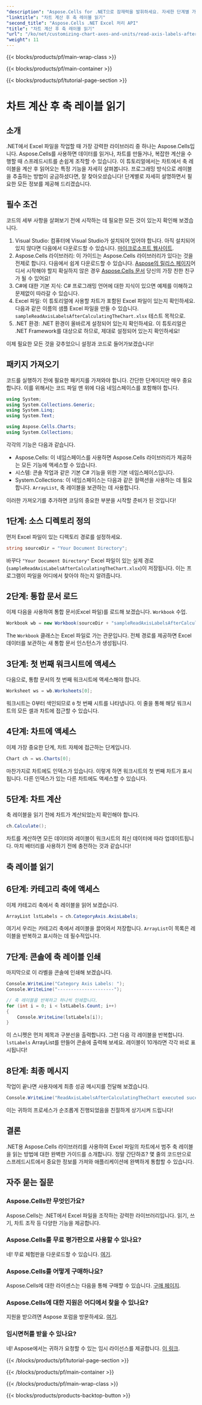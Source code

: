 ```yaml
---
"description": "Aspose.Cells for .NET으로 잠재력을 발휘하세요. 자세한 단계별 가이드를 통해 차트 축 레이블을 쉽게 읽는 방법을 알아보세요."
"linktitle": "차트 계산 후 축 레이블 읽기"
"second_title": "Aspose.Cells .NET Excel 처리 API"
"title": "차트 계산 후 축 레이블 읽기"
"url": "/ko/net/customizing-chart-axes-and-units/read-axis-labels-after-calculating-chart/"
"weight": 11
---
```


{{< blocks/products/pf/main-wrap-class >}}

{{< blocks/products/pf/main-container >}}

{{< blocks/products/pf/tutorial-page-section >}}

# 차트 계산 후 축 레이블 읽기

## 소개

.NET에서 Excel 파일을 작업할 때 가장 강력한 라이브러리 중 하나는 Aspose.Cells입니다. Aspose.Cells를 사용하면 데이터를 읽거나, 차트를 만들거나, 복잡한 계산을 수행할 때 스프레드시트를 손쉽게 조작할 수 있습니다. 이 튜토리얼에서는 차트에서 축 레이블을 계산 후 읽어오는 특정 기능을 자세히 살펴봅니다. 프로그래밍 방식으로 레이블을 추출하는 방법이 궁금하셨다면, 잘 찾아오셨습니다! 단계별로 자세히 설명하면서 필요한 모든 정보를 제공해 드리겠습니다.

## 필수 조건

코드의 세부 사항을 살펴보기 전에 시작하는 데 필요한 모든 것이 있는지 확인해 보겠습니다.

1. Visual Studio: 컴퓨터에 Visual Studio가 설치되어 있어야 합니다. 아직 설치되어 있지 않다면 다음에서 다운로드할 수 있습니다. [마이크로소프트 웹사이트](https://visualstudio.microsoft.com/).
2. Aspose.Cells 라이브러리: 이 가이드는 Aspose.Cells 라이브러리가 있다는 것을 전제로 합니다. 다음에서 쉽게 다운로드할 수 있습니다. [Aspose의 릴리스 페이지](https://releases.aspose.com/cells/net/)어디서 시작해야 할지 확실하지 않은 경우 [Aspose.Cells 문서](https://reference.aspose.com/cells/net/) 당신의 가장 친한 친구가 될 수 있어요!
3. C#에 대한 기본 지식: C# 프로그래밍 언어에 대한 지식이 있으면 예제를 이해하고 문제없이 따라갈 수 있습니다.
4. Excel 파일: 이 튜토리얼에 사용할 차트가 포함된 Excel 파일이 있는지 확인하세요. 다음과 같은 이름의 샘플 Excel 파일을 만들 수 있습니다. `sampleReadAxisLabelsAfterCalculatingTheChart.xlsx` 테스트 목적으로.
5. .NET 환경: .NET 환경이 올바르게 설정되어 있는지 확인하세요. 이 튜토리얼은 .NET Framework를 대상으로 하므로, 제대로 설정되어 있는지 확인하세요!

이제 필요한 모든 것을 갖추었으니 설정과 코드로 들어가보겠습니다!

## 패키지 가져오기

코드를 실행하기 전에 필요한 패키지를 가져와야 합니다. 간단한 단계이지만 매우 중요합니다. 이를 위해서는 코드 파일 맨 위에 다음 네임스페이스를 포함해야 합니다.

```csharp
using System;
using System.Collections.Generic;
using System.Linq;
using System.Text;

using Aspose.Cells.Charts;
using System.Collections;
```

각각의 기능은 다음과 같습니다.
- Aspose.Cells: 이 네임스페이스를 사용하면 Aspose.Cells 라이브러리가 제공하는 모든 기능에 액세스할 수 있습니다.
- 시스템: 콘솔 작업과 같은 기본 C# 기능을 위한 기본 네임스페이스입니다.
- System.Collections: 이 네임스페이스는 다음과 같은 컬렉션을 사용하는 데 필요합니다. `ArrayList`, 축 레이블을 보관하는 데 사용합니다.

이러한 가져오기를 추가하면 코딩의 중요한 부분을 시작할 준비가 된 것입니다!

## 1단계: 소스 디렉토리 정의

먼저 Excel 파일이 있는 디렉토리 경로를 설정하세요. 

```csharp
string sourceDir = "Your Document Directory";
```
바꾸다 `"Your Document Directory"` Excel 파일이 있는 실제 경로(`sampleReadAxisLabelsAfterCalculatingTheChart.xlsx`)이 저장됩니다. 이는 프로그램이 파일을 어디에서 찾아야 하는지 알려줍니다.

## 2단계: 통합 문서 로드

이제 다음을 사용하여 통합 문서(Excel 파일)를 로드해 보겠습니다. `Workbook` 수업.

```csharp
Workbook wb = new Workbook(sourceDir + "sampleReadAxisLabelsAfterCalculating그만큼Chart.xlsx");
```
The `Workbook` 클래스는 Excel 파일로 가는 관문입니다. 전체 경로를 제공하면 Excel 데이터를 보관하는 새 통합 문서 인스턴스가 생성됩니다.

## 3단계: 첫 번째 워크시트에 액세스

다음으로, 통합 문서의 첫 번째 워크시트에 액세스해야 합니다.

```csharp
Worksheet ws = wb.Worksheets[0];
```
워크시트는 0부터 색인되므로 `0` 첫 번째 시트를 나타냅니다. 이 줄을 통해 해당 워크시트의 모든 셀과 차트에 접근할 수 있습니다.

## 4단계: 차트에 액세스

이제 가장 중요한 단계, 차트 자체에 접근하는 단계입니다.

```csharp
Chart ch = ws.Charts[0];
```
마찬가지로 차트에도 인덱스가 있습니다. 이렇게 하면 워크시트의 첫 번째 차트가 표시됩니다. 다른 인덱스가 있는 다른 차트에도 액세스할 수 있습니다.

## 5단계: 차트 계산

축 레이블을 읽기 전에 차트가 계산되었는지 확인해야 합니다.

```csharp
ch.Calculate();
```
차트를 계산하면 모든 데이터와 레이블이 워크시트의 최신 데이터에 따라 업데이트됩니다. 마치 배터리를 사용하기 전에 충전하는 것과 같습니다!

## 축 레이블 읽기

## 6단계: 카테고리 축에 액세스

이제 카테고리 축에서 축 레이블을 읽어 보겠습니다.

```csharp
ArrayList lstLabels = ch.CategoryAxis.AxisLabels;
```
여기서 우리는 카테고리 축에서 레이블을 끌어와서 저장합니다. `ArrayList`이 목록은 레이블을 반복하고 표시하는 데 필수적입니다.

## 7단계: 콘솔에 축 레이블 인쇄

마지막으로 이 라벨을 콘솔에 인쇄해 보겠습니다.

```csharp
Console.WriteLine("Category Axis Labels: ");
Console.WriteLine("---------------------");

// 축 레이블을 반복하고 하나씩 인쇄합니다.
for (int i = 0; i < lstLabels.Count; i++)
{
    Console.WriteLine(lstLabels[i]);
}
```
이 스니펫은 먼저 제목과 구분선을 출력합니다. 그런 다음 각 레이블을 반복합니다. `lstLabels` ArrayList를 만들어 콘솔에 출력해 보세요. 레이블이 10개라면 각각 바로 표시됩니다!

## 8단계: 최종 메시지

작업이 끝나면 사용자에게 최종 성공 메시지를 전달해 보겠습니다.

```csharp
Console.WriteLine("ReadAxisLabelsAfterCalculatingTheChart executed successfully.");
```
이는 귀하의 프로세스가 순조롭게 진행되었음을 친절하게 상기시켜 드립니다!

## 결론

.NET용 Aspose.Cells 라이브러리를 사용하여 Excel 파일의 차트에서 범주 축 레이블을 읽는 방법에 대한 완벽한 가이드를 소개합니다. 정말 간단하죠? 몇 줄의 코드만으로 스프레드시트에서 중요한 정보를 가져와 애플리케이션에 완벽하게 통합할 수 있습니다.

## 자주 묻는 질문

### Aspose.Cells란 무엇인가요?
Aspose.Cells는 .NET에서 Excel 파일을 조작하는 강력한 라이브러리입니다. 읽기, 쓰기, 차트 조작 등 다양한 기능을 제공합니다.

### Aspose.Cells를 무료 평가판으로 사용할 수 있나요?
네! 무료 체험판을 다운로드할 수 있습니다. [여기](https://releases.aspose.com/).

### Aspose.Cells를 어떻게 구매하나요?
Aspose.Cells에 대한 라이센스는 다음을 통해 구매할 수 있습니다. [구매 페이지](https://purchase.aspose.com/buy).

### Aspose.Cells에 대한 지원은 어디에서 찾을 수 있나요?
지원을 받으려면 Aspose 포럼을 방문하세요. [여기](https://forum.aspose.com/c/cells/9).

### 임시면허를 받을 수 있나요?
네! Aspose에서는 귀하가 요청할 수 있는 임시 라이선스를 제공합니다. [이 링크](https://purchase.aspose.com/temporary-license/).

{{< /blocks/products/pf/tutorial-page-section >}}

{{< /blocks/products/pf/main-container >}}

{{< /blocks/products/pf/main-wrap-class >}}

{{< blocks/products/products-backtop-button >}}